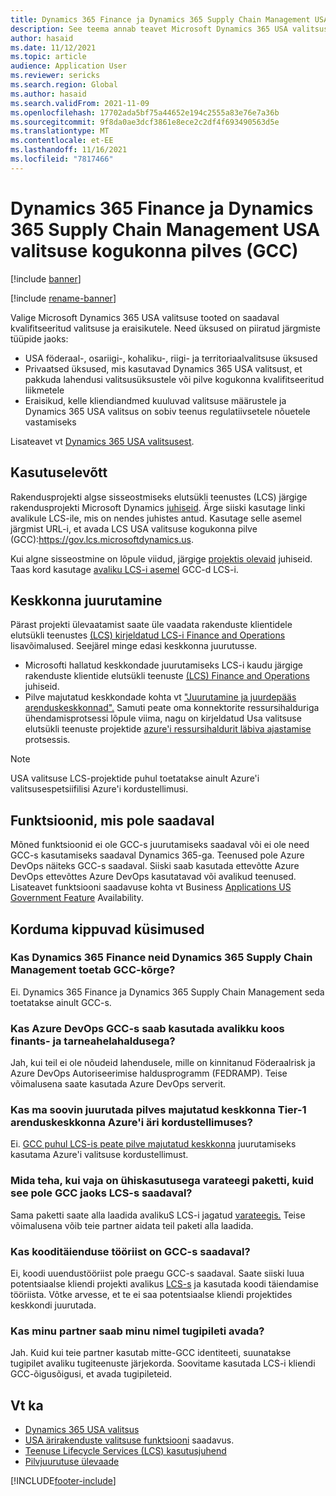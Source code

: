 ```yaml
---
title: Dynamics 365 Finance ja Dynamics 365 Supply Chain Management USA valitsuse kogukonna pilves (GCC)
description: See teema annab teavet Microsoft Dynamics 365 USA valitsuse toodete kohta, mis on saadaval kvalifitseeritud valitsuse ja eraisikutele.
author: hasaid
ms.date: 11/12/2021
ms.topic: article
audience: Application User
ms.reviewer: sericks
ms.search.region: Global
ms.author: hasaid
ms.search.validFrom: 2021-11-09
ms.openlocfilehash: 17702ada5bf75a44652e194c2555a83e76e7a36b
ms.sourcegitcommit: 9f8da0ae3dcf3861e8ece2c2df4f693490563d5e
ms.translationtype: MT
ms.contentlocale: et-EE
ms.lasthandoff: 11/16/2021
ms.locfileid: "7817466"
---
```

# <a name="dynamics-365-finance-and-dynamics-365-supply-chain-management-in-us-government-community-cloud-gcc"></a>Dynamics 365 Finance ja Dynamics 365 Supply Chain Management USA valitsuse kogukonna pilves (GCC)

[!include [banner](../includes/banner.md)]

[!include [rename-banner](~/includes/cc-data-platform-banner.md)]

Valige Microsoft Dynamics 365 USA valitsuse tooted on saadaval kvalifitseeritud valitsuse ja eraisikutele. Need üksused on piiratud järgmiste tüüpide jaoks:

- USA föderaal-, osariigi-, kohaliku-, riigi- ja territoriaalvalitsuse üksused
- Privaatsed üksused, mis kasutavad Dynamics 365 USA valitsust, et pakkuda lahendusi valitsusüksustele või pilve kogukonna kvalifitseeritud liikmetele
- Eraisikud, kelle kliendiandmed kuuluvad valitsuse määrustele ja Dynamics 365 USA valitsus on sobiv teenus regulatiivsetele nõuetele vastamiseks

Lisateavet vt [Dynamics 365 USA valitsusest](/power-platform/admin/microsoft-dynamics-365-government).

## <a name="onboarding"></a>Kasutuselevõtt

Rakendusprojekti algse sisseostmiseks elutsükli teenustes (LCS) järgige rakendusprojekti Microsoft Dynamics [juhiseid](../../../fin-ops-core/fin-ops/imp-lifecycle/onboard.md). Ärge siiski kasutage linki avalikule LCS-ile, mis on nendes juhistes antud. Kasutage selle asemel järgmist URL-i, et avada LCS USA valitsuse kogukonna pilve (GCC):<https://gov.lcs.microsoftdynamics.us>.

Kui algne sisseostmine on lõpule viidud, järgige [projektis olevaid](../lifecycle-services/project-onboarding.md) juhiseid. Taas kord kasutage [avaliku LCS-i asemel](https://gov.lcs.microsoftdynamics.us) GCC-d LCS-i.

## <a name="environment-deployment"></a>Keskkonna juurutamine

Pärast projekti ülevaatamist saate üle vaadata rakenduste klientidele elutsükli teenustes [(LCS) kirjeldatud LCS-i Finance and Operations](../../../fin-ops-core/dev-itpro/lifecycle-services/lcs-works-lcs.md) lisavõimalused. Seejärel minge edasi keskkonna juurutusse.

- Microsofti hallatud keskkondade juurutamiseks LCS-i kaudu järgige rakenduste klientide elutsükli teenuste [(LCS) Finance and Operations](../../../fin-ops-core/dev-itpro/lifecycle-services/lcs-works-lcs.md#new-deployment-experience) juhiseid.
- Pilve majutatud keskkondade kohta vt ["Juurutamine ja juurdepääs arenduskeskkonnad".](../../../fin-ops-core/dev-itpro/dev-tools/access-instances.md) Samuti peate oma konnektorite ressursihalduriga ühendamisprotsessi lõpule viima, nagu on kirjeldatud Usa valitsuse elutsükli teenuste projektide [azure'i ressursihaldurit läbiva ajastamise](arm-onbarding-us-goverment.md) protsessis.

> [!NOTE]
> USA valitsuse LCS-projektide puhul toetatakse ainult Azure'i valitsusespetsiifilisi Azure'i kordustellimusi.

## <a name="features-that-arent-available"></a>Funktsioonid, mis pole saadaval

Mõned funktsioonid ei ole GCC-s juurutamiseks saadaval või ei ole need GCC-s kasutamiseks saadaval Dynamics 365-ga. Teenused pole Azure DevOps näiteks GCC-s saadaval. Siiski saab kasutada ettevõtte Azure DevOps ettevõttes Azure DevOps kasutatavad või avalikud teenused. Lisateavet funktsiooni saadavuse kohta vt Business [Applications US Government Feature](https://aka.ms/BAPFunctionalParity) Availability.

## <a name="frequently-asked-questions"></a>Korduma kippuvad küsimused

### <a name="are-dynamics-365-finance-and-dynamics-365-supply-chain-management-supported-in-gcc-high"></a>Kas Dynamics 365 Finance neid Dynamics 365 Supply Chain Management toetab GCC-kõrge?

Ei. Dynamics 365 Finance ja Dynamics 365 Supply Chain Management seda toetatakse ainult GCC-s.

### <a name="can-i-use-public-azure-devops-with-finance-and-supply-chain-management-in-gcc"></a>Kas Azure DevOps GCC-s saab kasutada avalikku koos finants- ja tarneahelahaldusega?

Jah, kui teil ei ole nõudeid lahendusele, mille on kinnitanud Föderaalrisk ja Azure DevOps Autoriseerimise haldusprogramm (FEDRAMP). Teise võimalusena saate kasutada Azure DevOps serverit.

### <a name="can-i-deploy-a-cloud-hosted-environment-tier-1-development-environment-on-an-azure-commercial-subscription"></a>Kas ma soovin juurutada pilves majutatud keskkonna Tier-1 arenduskeskkonna Azure'i äri kordustellimuses?

Ei. [GCC puhul LCS-is peate pilve majutatud keskkonna](https://gov.lcs.microsoftdynamics.us) juurutamiseks kasutama Azure'i valitsuse kordustellimust.

### <a name="what-can-i-do-if-i-need-a-package-from-the-shared-asset-library-but-it-isnt-available-in-lcs-for-gcc"></a>Mida teha, kui vaja on ühiskasutusega varateegi paketti, kuid see pole GCC jaoks LCS-s saadaval?

Sama paketti saate alla laadida avalikuS LCS-i jagatud [varateegis.](https://lcs.dynamics.com) Teise võimalusena võib teie partner aidata teil paketi alla laadida.

### <a name="is-the-code-upgrade-tool-available-in-gcc"></a>Kas kooditäienduse tööriist on GCC-s saadaval?

Ei, koodi uuendustööriist pole praegu GCC-s saadaval. Saate siiski luua potentsiaalse kliendi projekti avalikus [LCS-s](https://lcs.dynamics.com) ja kasutada koodi täiendamise tööriista. Võtke arvesse, et te ei saa potentsiaalse kliendi projektides keskkondi juurutada.

### <a name="can-my-partner-open-a-support-ticket-on-my-behalf"></a>Kas minu partner saab minu nimel tugipileti avada?

Jah. Kuid kui teie partner kasutab mitte-GCC identiteeti, suunatakse tugipilet avaliku tugiteenuste järjekorda. Soovitame kasutada LCS-i kliendi GCC-õigusõigusi, et avada tugipileteid.

## <a name="see-also"></a>Vt ka

- [Dynamics 365 USA valitsus](/power-platform/admin/microsoft-dynamics-365-government)
- [USA ärirakenduste valitsuse funktsiooni](https://aka.ms/BAPFunctionalParity) saadavus.
- [Teenuse Lifecycle Services (LCS) kasutusjuhend](../../../fin-ops-core/dev-itpro/lifecycle-services/lcs-user-guide.md)
- [Pilvjuurutuse ülevaade](../../../fin-ops-core/dev-itpro/deployment/cloud-deployment-overview.md)

[!INCLUDE[footer-include](../../../includes/footer-banner.md)]
